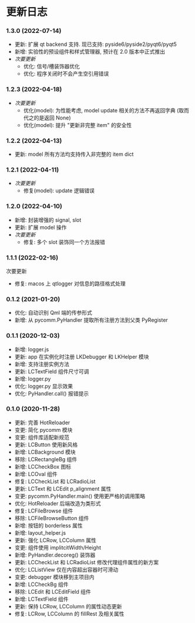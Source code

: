 # 更新日志

### 1.3.0 (2022-07-14)

- 更新: 扩展 qt backend 支持. 现已支持: pyside6/pyside2/pyqt6/pyqt5
- 新增: 实验性的预设组件和样式管理器, 预计在 2.0 版本中正式推出
- *次要更新*
    - 优化: 信号/槽装饰器优化
    - 优化: 程序关闭时不会产生空引用错误

### 1.2.3 (2022-04-18)

- *次要更新*
    - 优化(model): 为性能考虑, model update 相关的方法不再返回字典 (取而代之的是返回 None)
    - 优化(model): 提升 "更新非完整 item" 的安全性

### 1.2.2 (2022-04-13)

- 更新: model 所有方法均支持传入非完整的 item dict

### 1.2.1 (2022-04-11)

- *次要更新*
    - 修复(model): update 逻辑错误

### 1.2.0 (2022-04-10)

- 新增: 封装增强的 signal, slot
- 更新: 扩展 model 操作
- *次要更新*
    - 修复: 多个 slot 装饰同一个方法报错

### 1.1.1 (2022-02-16)

次要更新

- 修复: macos 上 qtlogger 对信息的路径格式处理

### 0.1.2 (2021-01-20)

- 优化: 自动识别 Qml 端的传参形式
- 新增: 从 pycomm.PyHandler 提取所有注册方法到父类 PyRegister

### 0.1.1 (2020-12-03)

- 新增: logger.js
- 更新: app 在实例化时注册 LKDebugger 和 LKHelper 模块
- 新增: 支持注册实例方法
- 更新: LCTextField 组件尺寸可调
- 新增: logger.py
- 优化: logger.py 显示效果
- 优化: PyHandler.call() 报错提示

### 0.1.0 (2020-11-28)

- 更新: 完善 HotReloader
- 变更: 简化 pycomm 模块
- 变更: 组件库适配新规范
- 更新: LCButton 使用新风格
- 新增: LCBackground 模块
- 移除: LCRectangleBg 组件
- 新增: LCCheckBox 图标
- 新增: LCOval 组件
- 修复: LCCheckList 和 LCRadioList
- 更新: LCText 和 LCEdit p_alignment 属性
- 变更: pycomm.PyHandler.main() 使用更严格的调用策略
- 优化: HotReloader 后端改造为类形式
- 修复: LCFileBrowse 组件
- 移除: LCFileBrowseButton 组件
- 新增: 按钮的 borderless 属性
- 新增: layout_helper.js
- 更新: 强化 LCRow, LCColumn 属性
- 变更: 组件使用 implitcitWidth/Height
- 新增: PyHandler.decoreg() 装饰器
- 更新: LCCheckList 和 LCRadioList 修改代理组件属性的新方案
- 优化: LCListView 仅在内容超出容器时可滑动
- 变更: debugger 模块移到主项目内
- 新增: LCCheckBg 组件
- 移除: LCEdit 和 LCEditField 组件
- 新增: LCTextField 组件
- 更新: 保持 LCRow, LCColumn 的属性动态更新
- 修复: LCRow, LCColumn 的 fillRest 及相关属性

